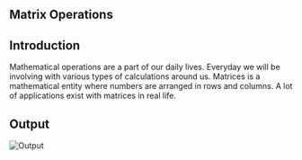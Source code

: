 

## Matrix Operations


## Introduction
Mathematical operations are a part of our daily lives. Everyday we will be involving with various types of calculations around us. Matrices is a mathematical entity where numbers are arranged in rows and columns. A lot of applications exist with matrices in real life.

## Output

![Output](https://user-images.githubusercontent.com/98769359/153611352-4748204b-dd08-4e84-82b5-0d57c6ab8a1f.png)



